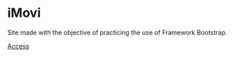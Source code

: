 # iMovi
Site made with the objective of practicing the use of Framework Bootstrap.

[Access](https://gabrielsantos198.github.io/iMovi/)
